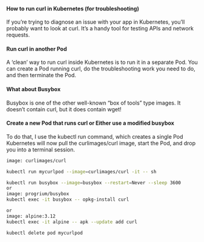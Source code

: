 #### How to run curl in Kubernetes (for troubleshooting)

If you’re trying to diagnose an issue with your app in Kubernetes, you’ll probably want to look at curl. It’s a handy tool for testing APIs and network requests.

#### Run curl in another Pod
A ‘clean’ way to run curl inside Kubernetes is to run it in a separate Pod.
You can create a Pod running curl, do the troubleshooting work you need to do, and then terminate the Pod.

#### What about Busybox
Busybox is one of the other well-known “box of tools” type images. It doesn’t contain curl, but it does contain wget!

#### Create a new Pod that runs curl or Either use a modified busybox
To do that, I use the kubectl run command, which creates a single Pod
Kubernetes will now pull the curlimages/curl image, start the Pod, and drop you into a terminal session.

``````sh
image: curlimages/curl

kubectl run mycurlpod --image=curlimages/curl -it -- sh

kubectl run busybox --image=busybox --restart=Never --sleep 3600
or 
image: progrium/busybox
kubectl exec -it busybox -- opkg-install curl

or
image: alpine:3.12
kubectl exec -it alpine -- apk --update add curl

kubectl delete pod mycurlpod

``````

